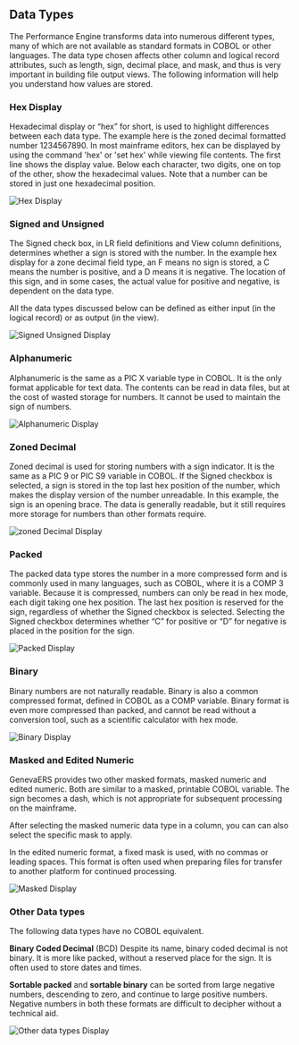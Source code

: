 ## Data Types 

The Performance Engine transforms data into numerous different types, many of which are not available as standard formats in COBOL or other languages. The data type chosen affects other column and logical record attributes, such as length, sign, decimal place, and mask, and thus is very important in building file output views. The following information will help you understand how values are stored.

### Hex Display

Hexadecimal display or “hex” for short, is used to highlight differences between each data type. The example here is the zoned decimal formatted number 1234567890. In most mainframe editors, hex can be displayed by using the command 'hex' or 'set hex' while viewing file contents. The first line shows the display value. Below each character, two digits, one on top of the other, show the hexadecimal values. Note that a number can be stored in just one hexadecimal position.

![Hex Display](../../images/Module3-IO_Processing_and_Data_Types/Module3_Slide9.jpeg)

### Signed and Unsigned

The Signed check box, in LR field definitions and View column definitions, determines whether a sign is stored with the number. In the example hex display for a zone decimal field type, an F means no sign is stored, a C means the number is positive, and a D means it is negative. The location of this sign, and in some cases, the actual value for positive and negative, is dependent on the data type.

All the data types discussed below can be defined as either input (in the logical record) or as output (in the view).

![Signed Unsigned Display](../../images/Module3-IO_Processing_and_Data_Types/Module3_Slide10.jpeg)

### Alphanumeric

Alphanumeric is the same as a PIC X variable type in COBOL. It is the only format applicable for text data. The contents can be read in data files, but at the cost of wasted storage for numbers. It cannot be used to maintain the sign of numbers.

![Alphanumeric Display](../../images/Module3-IO_Processing_and_Data_Types/Module3_Slide11.jpeg)

### Zoned Decimal

Zoned decimal is used for storing numbers with a sign indicator. It is the same as a PIC 9 or PIC S9 variable in COBOL. If the Signed checkbox is selected, a sign is stored in the top last hex position of the number, which makes the display version of the number unreadable. In this example, the sign is an opening brace. The data is generally readable, but it still requires more storage for numbers than other formats require.

![zoned Decimal Display](../../images/Module3-IO_Processing_and_Data_Types/Module3_Slide12.jpeg)

### Packed

The packed data type stores the number in a more compressed form and is commonly used in many languages, such as COBOL, where it is a COMP 3 variable. Because it is compressed, numbers can only be read in hex mode, each digit taking one hex position. The last hex position is reserved for the sign, regardless of whether the Signed checkbox is selected. Selecting the Signed checkbox determines whether “C” for positive or “D” for negative is placed in the position for the sign.

![Packed Display](../../images/Module3-IO_Processing_and_Data_Types/Module3_Slide13.jpeg)

### Binary

Binary numbers are not naturally readable. Binary is also a common compressed format, defined in COBOL as a COMP variable. 
Binary format is even more compressed than packed, and cannot be read without a conversion tool, such as a scientific calculator with hex mode.

![Binary Display](../../images/Module3-IO_Processing_and_Data_Types/Module3_Slide14.jpeg)

### Masked and Edited Numeric

GenevaERS provides two other masked formats, masked numeric and edited numeric. Both are similar to a masked, printable COBOL variable. The sign becomes a dash, which is not appropriate for subsequent processing on the mainframe.

After selecting the masked numeric data type in a column, you can can also select the specific mask to apply.

In the edited numeric format, a fixed mask is used, with no commas or leading spaces. This format is often used when preparing files for transfer to another platform for continued processing.

![Masked Display](../../images/Module3-IO_Processing_and_Data_Types/Module3_Slide15.jpeg)

### Other Data types

The following data types have no COBOL equivalent.

**Binary Coded Decimal** (BCD) Despite its name, binary coded decimal is not binary. It is more like packed, without a reserved place for the sign. It is often used to store dates and times.

**Sortable packed** and **sortable binary** can be sorted from large negative numbers, descending to zero, and continue to large positive numbers. Negative numbers in both these formats are difficult to decipher without a technical aid.

![Other data types Display](../../images/Module3-IO_Processing_and_Data_Types/Module3_Slide16.jpeg)